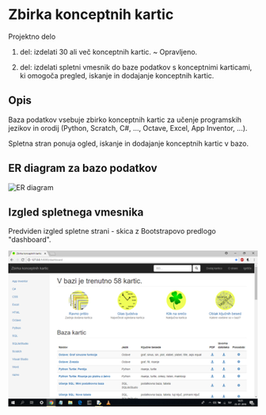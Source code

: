 # Zbirka konceptnih kartic
Projektno delo

1. del: izdelati 30 ali več konceptnih kartic. ~ Opravljeno.

2. del: izdelati spletni vmesnik do baze podatkov s konceptnimi karticami, ki omogoča pregled, iskanje in dodajanje konceptnih kartic.

Opis
----

Baza podatkov vsebuje zbirko konceptnih kartic za učenje programskih jezikov in orodij (Python, Scratch, C#, ..., Octave, Excel, App Inventor, ...).

Spletna stran ponuja ogled, iskanje in dodajanje konceptnih kartic v bazo.

ER diagram za bazo podatkov
---------------------------

![ER diagram](ER_diagram.png)

Izgled spletnega vmesnika
---------------------------

Predviden izgled spletne strani - skica z Bootstrapovo predlogo "dashboard".

![izgled_spletnega_vmesnika](predviden_koncni_izgled.png)
